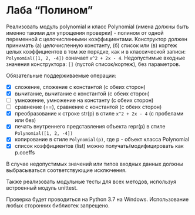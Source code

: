 # Лаба “Полином”
Реализовать модуль polynomial и класс Polynomial (имена должны быть именно такими для упрощения проверки) -
полином от одной переменной с целочисленными коэффициентами.
Конструктор должен принимать (а) целочисленную константу, (б) список или (в) кортеж целых коэффициентов в том же порядке, как и в классической записи:
`Polynomial([1, 2, -4])` означает `x^2 + 2x - 4`.
Недопустимые входные значения конструктора: `[]` (пустой список/кортеж), без параметров.

Обязательные поддерживаемые операции:
* [x] сложение, сложение с константой (с обеих сторон)
* [x] вычитание, вычитание с константой (с обеих сторон)
* [ ] умножение, умножение на константу (с обеих сторон)
* [ ] сравнение (==), сравнение с константой (с обеих сторон)
* [x] преобразование к строке str(p) в стиле `x^2 + 2x - 4` (с пробелами или без)
* [x] печать внутреннего представления объекта repr(p) в стиле `Polynomial([1, 2, -4])`
* [x] копирование в стиле `Polynomial(p)`, где p - объект класса Polynomial
* [x] список коэффициентов (list) можно получать/модифицировать как p.coeffs

В случае недопустимых значений или типов входных данных должны выбрасываться соответствующие исключения.

Также реализовать модульные тесты для всех методов, используя встроенный модуль unittest.

Проверка будет проводиться на Python 3.7 на Windows. Использование любых сторонних библиотек запрещено.
